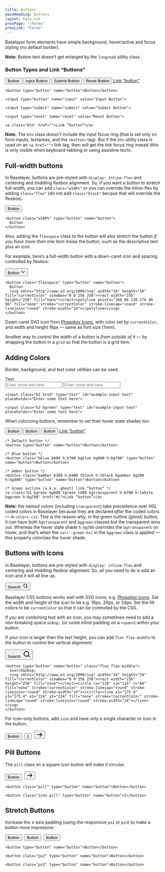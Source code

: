 ```yaml
---
title: Buttons
mainHeading: Buttons
layout: base.njk
prevPage: "/forms"
prevLink: "Forms"
---
```


Baselayer form elements have simple background, hover/active and focus styling (no default border). 

**Note:** Button text doesn’t get enlarged by the `longread` utility class.

### Button Types and Link “Buttons”

<form>
  <p>
    <button type="button" name="button">Button</button>
    <input type="button" name="input" value="Input Button">
    <input type="submit" name="submit" value="Submit Button">
    <input type="reset" name="reset" value="Reset Button">
    <a class="btn" href="">Link “button”</a>
  </p>
</form>

```
<button type="button" name="button">Button</button>

<input type="button" name="input" value="Input Button">

<input type="submit" name="submit" value="Submit Button">

<input type="reset" name="reset" value="Reset Button">

<a class="btn" href="">Link “button”</a>
```

**Note:** The `btn` class doesn’t include the input focus ring (that is set only on form inputs, textareas, and the `<button>` tag). But if the `btn` utility class is used on an `<a href="">` link tag, then will get the link focus ring insead (this is only visible when keyboard-tabbing or using assistive tech).

## Full-width buttons

In Baselayer, buttons are pre-styled with `display: inline-flex` and centering and middling flexbox alignment. So, if you want a button to stretch full-width, you can add `class="w100%"` or you can override the inline-flex by adding `class="flex"` (do not add `class="block"` becaue that will override the flexbox).

<button class="w100%" type="button" name="button">Button</button>

```
<button class="w100%" type="button" name="button">
  Button
</button>
```

Also, adding the `flexspace` class to the button will also stretch the button _if you have more than one item_ insise the button, such as the descriptive text plus an icon.

For example, here’s a full-width button with a down-caret icon and spacing controlled by flexbox:

<button class="mt2 flexspace" type="button" name="button">
  Button
  <svg xmlns="http://www.w3.org/2000/svg" width="16" height="16" fill="currentColor" viewBox="0 0 256 256"><rect width="256" height="256" fill="none"></rect><polyline points="208 96 128 176 48 96" fill="none" stroke="currentColor" stroke-linecap="round" stroke-linejoin="round" stroke-width="24"></polyline></svg>
</button>

```
<button class="flexspace" type="button" name="button">
  Button
  <svg xmlns="http://www.w3.org/2000/svg" width="16" height="16" fill="currentColor" viewBox="0 0 256 256"><rect width="256" height="256" fill="none"></rect><polyline points="208 96 128 176 48 96" fill="none" stroke="currentColor" stroke-linecap="round" stroke-linejoin="round" stroke-width="24"></polyline></svg>
</button>
```

Down-caret SVG icon from [Phosphor Icons](https://phosphoricons.com/), with color set by `currentColor`, and width and height 16px — same as font size (1rem).

Another way to control the width of a button is _from outside of it_ — by wrapping the button in a `grid` so that the button is a grid item.

## Adding Colors

Border, background, and text color utilities can be used.

<form class="mt2">
    <label for="example-input-text">Text</label>
    <div class="flex gap">
      <input class="b2 bred" type="text" id="example-input-text" placeholder="Enter some text here">
      <input class="b2 bgreen" type="text" id="example-input-text" placeholder="Enter some text here">
    </div>
</form>

```
<input class="b2 bred" type="text" id="example-input-text" placeholder="Enter some text here">

<input class="b2 bgreen" type="text" id="example-input-text" placeholder="Enter some text here">
```

When colorizing buttons, remember to set their hover state shades too.

<form>
  <p>
    <button type="button" name="button">Button</button>
    <button class="bblue b600 h:b700 bgblue bg600 h:bg700" type="button" name="button">Button</button>
    <button class="bamber b300 h:b400 tblack h:tblack bgamber bg300 h:bg400" type="button" name="button">Button</button>
    <a class="btn b1 bgreen bg600 tgreen t600 bgtransparent h:b700 h:twhite bggreen h:bg700" href="#/">Link “button”</a>
  </p>
</form>

```
/* Default button */
<button type="button" name="button">Button</button>

/* Blue button */
<button class="bblue b600 h:b700 bgblue bg600 h:bg700" type="button" name="button">Button</button>

/* Amber button */
<button class="bamber b300 h:b400 tblack h:tblack bgamber bg300 h:bg400" type="button" name="button">Button</button>

/* Green outline (a.k.a. ghost) link “button” */
<a class="b1 bgreen bg600 tgreen t600 bgtransparent h:b700 h:twhite bggreen h:bg700" href="#/">Link “button”</a>
```

**Note:** the _named_ colors (including `transparent`) take precedence over HSL coded colors in Baselayer because they are declared _after_ the coded colors — in `colors.css`. This is the reason why, in the green outline (ghost) button, it can have both `bgtransparent` and `bggreen` classes but the transparent wins out. Whereas the hover state shade `h:bg700` _overrides_ the `bgtransparent` on hover, and that’s when the `var(--green-hs)` in the `bggreen` class is applied — this property colorizes the hover shade.

## Buttons with Icons

In Baselayer, buttons are pre-styled with `display: inline-flex` and centering and middling flexbox alignment. So, all you need to do is add an icon and it will all line up.

<form>
  <p>
    <button type="button" name="button" class="inline-flex">
      Search&nbsp;
      <svg xmlns="http://www.w3.org/2000/svg" width="16" height="16" fill="currentColor" viewBox="0 0 256 256"><rect width="256" height="256" fill="none"></rect><circle cx="116" cy="116" r="84" fill="none" stroke="currentColor" stroke-linecap="round" stroke-linejoin="round" stroke-width="24"></circle><line x1="175.4" y1="175.4" x2="224" y2="224" fill="none" stroke="currentColor" stroke-linecap="round" stroke-linejoin="round" stroke-width="24"></line></svg>
    </button>
  </p>
</form>

Baselayer CSS buttons works well with SVG icons, e.g. [Phosphor icons](https://phosphoricons.com/). Set the width and height of the icon to be e.g. 16px, 20px, or 24px. Set the fill colors to be `currentColor` so that it can be controlled by the CSS.

If you are combining text with an icon, you may sometimes need to add a non-breaking space `&nbsp;` (or some inline padding on a `<span>`) within your button.

If your icon is larger then the text height, you can add `flex flex-middle` to the button to control the vertical alignment.

<form>
  <p class="flex flex-middle">
    <button type="button" name="button" class="flex flex-middle">
      Search&nbsp;
      <svg xmlns="http://www.w3.org/2000/svg" width="24" height="24" fill="currentColor" viewBox="0 0 256 256"><rect width="256" height="256" fill="none"></rect><circle cx="116" cy="116" r="84" fill="none" stroke="currentColor" stroke-linecap="round" stroke-linejoin="round" stroke-width="24"></circle><line x1="175.4" y1="175.4" x2="224" y2="224" fill="none" stroke="currentColor" stroke-linecap="round" stroke-linejoin="round" stroke-width="24"></line></svg>
    </button>
  </p>
</form>

```
<button type="button" name="button" class="flex flex-middle">
  Search&nbsp;
  <svg xmlns="http://www.w3.org/2000/svg" width="24" height="24" fill="currentColor" viewBox="0 0 256 256"><rect width="256" height="256" fill="none"></rect><circle cx="116" cy="116" r="84" fill="none" stroke="currentColor" stroke-linecap="round" stroke-linejoin="round" stroke-width="24"></circle><line x1="175.4" y1="175.4" x2="224" y2="224" fill="none" stroke="currentColor" stroke-linecap="round" stroke-linejoin="round" stroke-width="24"></line></svg>
</button>
```

For icon-only buttons, add `icon` and have only a single character or icon in the button.

<form>
  <p class="flex flex-middle">
    <button type="button" name="button">Button</button>&nbsp;
    <button class="icon" type="button" name="button">1</button>&nbsp;
    <button class="icon" type="button" name="button">
      <svg xmlns="http://www.w3.org/2000/svg" width="20" height="20" fill="currentColor" viewBox="0 0 256 256"><rect width="256" height="256" fill="none"></rect><line x1="40" y1="128" x2="216" y2="128" fill="none" stroke="currentColor" stroke-linecap="round" stroke-linejoin="round" stroke-width="24"></line><polyline points="144 56 216 128 144 200" fill="none" stroke="currentColor" stroke-linecap="round" stroke-linejoin="round" stroke-width="24"></polyline></svg>
    </button>
  </p>
</form>

## Pill Buttons

The `pill` class on a square icon button will make it circular.

<form>
  <p class="flex flex-middle">
    <button class="pill" type="button" name="button">Button</button>&nbsp;
    <button class="icon pill" type="button" name="button">
      <svg xmlns="http://www.w3.org/2000/svg" width="20" height="20" fill="currentColor" viewBox="0 0 256 256"><rect width="256" height="256" fill="none"></rect><line x1="40" y1="128" x2="216" y2="128" fill="none" stroke="currentColor" stroke-linecap="round" stroke-linejoin="round" stroke-width="24"></line><polyline points="144 56 216 128 144 200" fill="none" stroke="currentColor" stroke-linecap="round" stroke-linejoin="round" stroke-width="24"></polyline></svg>
    </button>
  </p>
</form>

```
<button class="pill" type="button" name="button">Button</button>

<button class="icon pill" type="button" name="button">I</button>
```

## Stretch Buttons

Increase the x-axis padding (using the responsive `px2` or `px3`) to make a button more impressive:

<form>
  <p class="flex flex-middle">
    <button type="button" name="button">Button</button>&nbsp;
    <button class="px2" type="button" name="button">Button</button>&nbsp;
    <button class="px3" type="button" name="button">Button</button>&nbsp;
  </p>
</form>

```
<button type="button" name="button">Button</button>

<button class="px2" type="button" name="button">Button</button>

<button class="px3" type="button" name="button">Button</button>
```
